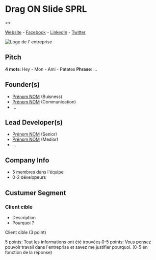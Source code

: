 
# Drag ON Slide SPRL

<>

[Website](#) - [Facebook](#) - [LinkedIn](#) - [Twitter](#)

![Logo de l' entreprise](NoLogo.png)


## Pitch

**4 mots**: Hey - Mon - Ami - Patates
**Phrase**: ...


## Founder(s)

- [Prénom NOM](#LinkedIn) (Buisness)
- [Prénom NOM](#LinkedIn) (Communication)
- ...

## Lead Developer(s)

- [Prénom NOM](#LinkedIn) (Senior)
- [Prénom NOM](#LinkedIn) (Medior)
- ...

## Company Info

- 5 membres dans l'équipe
- 0-2 dévelopeurs


## Custumer Segment

### Client cible

- Description
- Pourquoi ?

Client cible (3 point)

5 points: Tout les informations ont été trouvées
0-5 points: Vous pensez pouvoir travail dans l'entreprise et savez me justifier pourquoi. (0-5 en fonction de la réponse)
